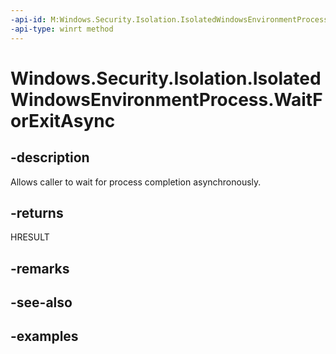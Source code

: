 ```yaml
---
-api-id: M:Windows.Security.Isolation.IsolatedWindowsEnvironmentProcess.WaitForExitAsync
-api-type: winrt method
---
```


<!-- Method syntax.
public IAsyncAction IsolatedWindowsEnvironmentProcess.WaitForExitAsync()
-->

# Windows.Security.Isolation.IsolatedWindowsEnvironmentProcess.WaitForExitAsync

## -description
Allows caller to wait for process completion asynchronously.
## -returns
HRESULT
## -remarks

## -see-also

## -examples


